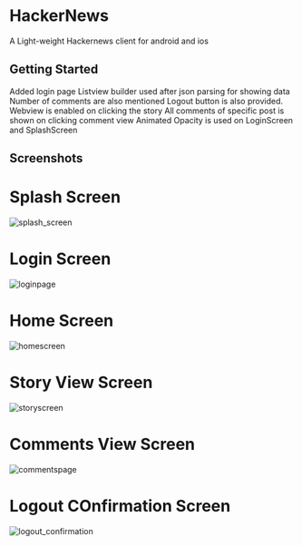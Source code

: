 # HackerNews

A Light-weight Hackernews client for android and ios

## Getting Started

Added login page <google firebase><google sign in>
Listview builder used after json parsing for showing data
Number of comments are also mentioned
Logout button is also provided.
Webview is enabled on clicking the story
All comments of specific post is shown on clicking comment view
Animated Opacity is used on LoginScreen and SplashScreen

## Screenshots
# Splash Screen
![splash_screen](https://github.com/Pranav-P-16/HackerNews/assets/91425738/c1a768f2-243f-4f91-b083-a4dd11a33317)
# Login Screen
![loginpage](https://github.com/Pranav-P-16/HackerNews/assets/91425738/c1dc1eb0-79a8-4646-9333-3dd4bdc4a3b5)
# Home Screen
![homescreen](https://github.com/Pranav-P-16/HackerNews/assets/91425738/9d1622e4-0510-4266-9cb4-e28944a5bdd4)
# Story View Screen
![storyscreen](https://github.com/Pranav-P-16/HackerNews/assets/91425738/bf095cbd-8a32-46e4-929f-79babf6c3f04)
# Comments View Screen
![commentspage](https://github.com/Pranav-P-16/HackerNews/assets/91425738/583c0959-08b8-4a06-aeb2-4fdddaa0ce89)
# Logout COnfirmation Screen
![logout_confirmation](https://github.com/Pranav-P-16/HackerNews/assets/91425738/e3735887-057c-452b-86e4-afd32687ae2c)
